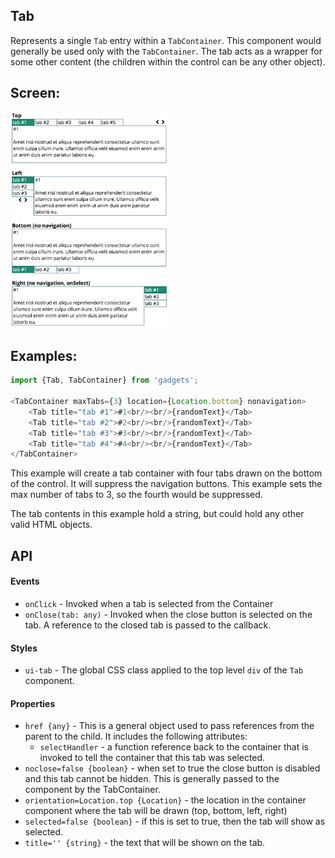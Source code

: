 <a name="module_Tab"></a>

## Tab
Represents a single `Tab` entry within a `TabContainer`.  This component
would generally be used only with the `TabContainer`.  The tab acts
as a wrapper for some other content (the children within the control can
be any other object).

## Screen:
<img src="https://github.com/jmquigley/gadgets/blob/master/images/tabs.png" width="50%" />

## Examples:

```javascript
import {Tab, TabContainer} from 'gadgets';

<TabContainer maxTabs={3} location={Location.bottom} nonavigation>
    <Tab title="tab #1">#1<br/><br/>{randomText}</Tab>
    <Tab title="tab #2">#2<br/><br/>{randomText}</Tab>
    <Tab title="tab #3">#3<br/><br/>{randomText}</Tab>
    <Tab title="tab #4">#4<br/><br/>{randomText}</Tab>
</TabContainer>
```
This example will create a tab container with four tabs drawn on the
bottom of the control.  It will suppress the navigation buttons.
This example sets the max number of tabs to 3, so the fourth would
be suppressed.

The tab contents in this example hold a string, but could hold any other
valid HTML objects.

## API
#### Events
- `onClick` - Invoked when a tab is selected from the Container
- `onClose(tab: any)` - Invoked when the close button is selected on the tab.
A reference to the closed tab is passed to the callback.

#### Styles
- `ui-tab` - The global CSS class applied to the top level `div` of the
`Tab` component.

#### Properties
- `href {any}` - This is a general object used to pass references from
the parent to the child.  It includes the following attributes:
  - `selectHandler` - a function reference back to the container that is
    invoked to tell the container that this tab was selected.
- `noclose=false {boolean}` - when set to true the close button is
disabled and this tab cannot be hidden.  This is generally passed to the
component by the TabContainer.
- `orientation=Location.top {Location}` - the location in the container
component where the tab will be drawn (top, bottom, left, right)
- `selected=false {boolean}` - if this is set to true, then the tab
will show as selected.
- `title='' {string}` - the text that will be shown on the tab.

